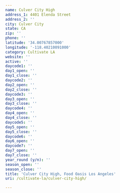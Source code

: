 ```yaml
---
name: Culver City High
address_1: 4401 Elenda Street
address_2: ''
city: Culver City
state: CA
zip: ''
phone: ''
latitude: '34.00767857000'
longitude: '-118.40210091000'
category: Cultivate LA
website: ''
active: ''
daycode1: ''
day1_open: ''
day1_close: ''
daycode2: ''
day2_open: ''
day2_close: ''
daycode3: ''
day3_open: ''
day3_close: ''
daycode4: ''
day4_open: ''
day4_close: ''
daycode5: ''
day5_open: ''
day5_close: ''
daycode6: ''
day6_open: ''
daycode7: ''
day7_open: ''
day7_close: ''
year_round (y/n): ''
season_open: ''
season_close: ''
title: 'Culver City High, Food Oasis Los Angeles'
uri: /cultivate-la/culver-city-high/

---
```

